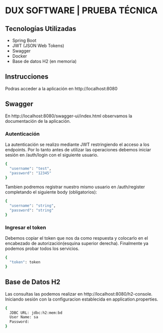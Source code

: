 DUX SOFTWARE | PRUEBA TÉCNICA 
=======

## Tecnologías Utilizadas

- Spring Boot
- JWT (JSON Web Tokens)
- Swagger
- Docker
- Base de datos H2 (en memoria)

## Instrucciones

Podras acceder a la aplicación en http://localhost:8080 

## Swagger
En http://localhost:8080/swagger-ui/index.html observamos la documentación de la aplicación.

### Autenticación
La autenticación se realizo mediante JWT restringiendo el acceso a los endpoints. Por lo tanto antes de utilizar las operaciones debemos iniciar sesión en /auth/login con el siguiente usuario.

```bash
{
  "username": "test",
  "password": "12345"
}
```
Tambien podremos registrar nuestro mismo usuario en /auth/register completando el siguiente body (obligatorios):

```bash
{
  "username": "string",
  "password": "string"
}
```

### Ingresar el token
Debemos copiar el token que nos da como respuesta y colocarlo en el encabezado de autorización(esquina superior derecha). Finalmente ya podemos probar todos los servicios.
```bash
{
  "token": token
}
```

## Base de Datos H2
Las consultas las podemos realizar en http://localhost:8080/h2-console. Iniciando sesión con la configuracion establecida en application.properties.

```bash
{
  JDBC URL: jdbc:h2:mem:bd
  User Name: sa
  Password: 
}
```
